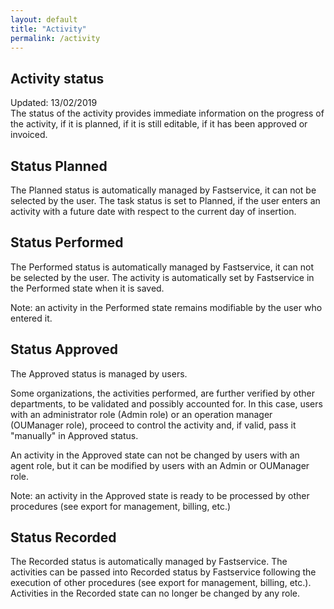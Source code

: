```yaml
---
layout: default
title: "Activity"
permalink: /activity
---
```


<p>
<h2>Activity status</h2>
Updated: 13/02/2019 <br>
The status of the activity provides immediate information on the progress of the activity, if it is planned, if it is still editable, if it has been approved or invoiced.
</p>
<p>
<h2>Status Planned</h2>
The Planned status is automatically managed by Fastservice, it can not be selected by the user. The task status is set to Planned, if the user enters an activity with a future date with respect to the current day of insertion.
</p>
<p>
<h2>Status Performed</h2>
The Performed status is automatically managed by Fastservice, it can not be selected by the user. The activity is automatically set by Fastservice in the Performed state when it is saved.

Note: an activity in the Performed state remains modifiable by the user who entered it.
</p>
<p>
<h2>Status Approved</h2>
The Approved status is managed by users.

Some organizations, the activities performed, are further verified by other departments, to be validated and possibly accounted for. In this case, users with an administrator role (Admin role) or an operation manager (OUManager role), proceed to control the activity and, if valid, pass it "manually" in Approved status.

An activity in the Approved state can not be changed by users with an agent role, but it can be modified by users with an Admin or OUManager role.

Note: an activity in the Approved state is ready to be processed by other procedures (see export for management, billing, etc.)
</p>
<p>
<h2>Status Recorded</h2>
The Recorded status is automatically managed by Fastservice. The activities can be passed into Recorded status by Fastservice following the execution of other procedures (see export for management, billing, etc.). Activities in the Recorded state can no longer be changed by any role.
</p>